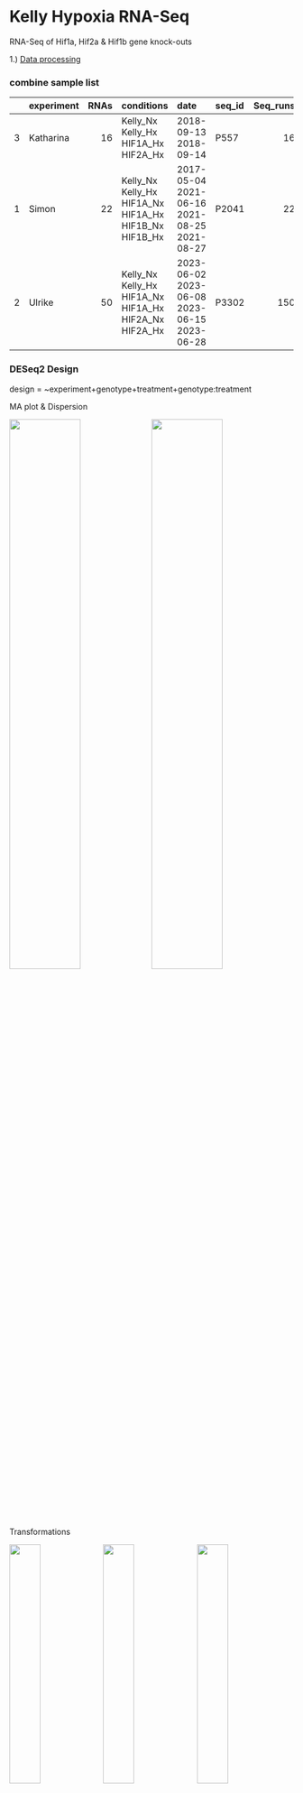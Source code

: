 # Kelly Hypoxia RNA-Seq

RNA-Seq of Hif1a, Hif2a & Hif1b gene knock-outs

1.) [Data processing](1_data_processing)

### combine sample list

|     | experiment | RNAs | conditions                                            | date                                        | seq_id | Seq_runs |
|:----------|:----------|----------:|:----------|:----------|:----------|----------:|
| 3   | Katharina  |   16 | Kelly_Nx Kelly_Hx HIF1A_Hx HIF2A_Hx                   | 2018-09-13 2018-09-14                       | P557   |       16 |
| 1   | Simon      |   22 | Kelly_Nx Kelly_Hx HIF1A_Nx HIF1A_Hx HIF1B_Nx HIF1B_Hx | 2017-05-04 2021-06-16 2021-08-25 2021-08-27 | P2041  |       22 |
| 2   | Ulrike     |   50 | Kelly_Nx Kelly_Hx HIF1A_Nx HIF1A_Hx HIF2A_Nx HIF2A_Hx | 2023-06-02 2023-06-08 2023-06-15 2023-06-28 | P3302  |      150 |

### DESeq2 Design

design = \~experiment+genotype+treatment+genotype:treatment

MA plot & Dispersion

<img src="1_data_processing/Readme_files/figure-gfm/dds_design-1.png" width="50%"/><img src="1_data_processing/Readme_files/figure-gfm/dds_design-2.png" width="50%"/>

Transformations

<img src="1_data_processing/Readme_files/figure-gfm/pre_trans_fig, figures-side-1.png" width="33%"/><img src="1_data_processing/Readme_files/figure-gfm/pre_trans_fig, figures-side-2.png" width="33%"/><img src="1_data_processing/Readme_files/figure-gfm/pre_trans_fig, figures-side-3.png" width="33%"/>

Sample distance

<img src="1_data_processing/Readme_files/figure-gfm/pre_sample_dist-1.png" width="100%"/>

Principal component analysis

<img src="1_data_processing/Readme_files/figure-gfm/pca-1.png" width="80%"/>

Plot example counts

<img src="1_data_processing/Readme_files/figure-gfm/example_counts-1.png" width="50%"/><img src="1_data_processing/Readme_files/figure-gfm/example_counts-2.png" width="50%"/>

2.  

<!-- -->

A)  [network analysis](2A_WGCNA)

<img src="2A_WGCNA/Readme_files/figure-gfm/eigengenes-1.png" width="100%"/>

<img src="2A_WGCNA/Readme_files/figure-gfm/eigengenes-2.png" width="100%"/>

<img src="2A_WGCNA/Readme_files/figure-gfm/goa-1.png" width="100%"/>

B)  [Differential gene expression](2B_DGE)

<img src="2B_DGE/Contrasts.png" alt="Contrasts_overview"/>

Contrasts_overview

\## cutoffs \## differential expressed: p=0.05,bM=10,l2FC=1 \## top genes: p=0.01,bM=100,l2FC=2

|                            | all.DEGs | top.DEGs |
|:---------------------------|---------:|---------:|
| 1                          |          |          |
| deg_Hif1a.Hx.vs.Nx         |     6166 |      983 |
| deg_Hif2a.Hx.vs.Nx         |     3394 |      542 |
| deg_Hif1b.Hx.vs.Nx         |     2051 |      310 |
| deg_Kelly.Hx.vs.Nx         |     5301 |      866 |
| 2A Nx                      |          |          |
| deg_Nx.Hif1a.vs.Kelly      |      223 |       21 |
| deg_Nx.Hif2a.vs.Kelly      |      596 |       75 |
| deg_Nx.Hif1b.vs.Kelly      |      721 |       58 |
| 2B Hx                      |          |          |
| deg_Hx.Hif1a.vs.Kelly      |     1013 |       77 |
| deg_Hx.Hif2a.vs.Kelly      |     2532 |      348 |
| deg_Hx.Hif1b.vs.Kelly      |     4208 |      531 |
| deg_Hx.Hif2a.vs.Hif1a      |     4174 |      607 |
| deg_Hx.Hif1b.vs.Hif1a      |     4972 |      643 |
| deg_Hx.Hif1b.vs.Hif2a      |     2043 |      249 |
| 3 interaction              |          |          |
| deg_Hif1aHxNx.vs.KellyHxNx |      686 |       54 |
| deg_Hif2aHxNx.vs.KellyHxNx |     2238 |      281 |
| deg_Hif1bHxNx.vs.KellyHxNx |     3887 |      431 |
| group contrasts            |          |          |
| deg_Hx.Hif1b.vs.Hif12a     |     2741 |      224 |
| deg_Hx.Kelly.vs.allHIFs    |     1502 |      148 |
| deg_Hx.vs.Nx               |     3599 |      495 |

Which results to use?

![](2B_DGE/Readme_files/figure-gfm/draw%20vulcano-1.png)![](2B_DGE/Readme_files/figure-gfm/draw%20vulcano-2.png)

Example for Hif1a

Results 1

<img src="2B_DGE/Readme_files/figure-gfm/venn_hif1a-1.png" width="100%"/>

SCARB1 doesn't fit!

## Kelly.Hx.vs.Nx

|                 |  baseMean | log2FoldChange |     lfcSE |      stat | pvalue | padj | symbol  |
|:--------|--------:|--------:|--------:|--------:|--------:|--------:|:--------|
| ENSG00000073060 | 11958.596 |       1.912261 | 0.0564790 |  33.85793 |      0 |    0 | SCARB1  |
| ENSG00000132382 |  6908.702 |      -1.840556 | 0.0836373 | -22.00641 |      0 |    0 | MYBBP1A |
| ENSG00000186469 |  8085.827 |       1.871876 | 0.0904267 |  20.70048 |      0 |    0 | GNG2    |

## Hif1a.Hx.vs.Nx

|                 |  baseMean | log2FoldChange |     lfcSE |      stat | pvalue | padj | symbol  |
|:--------|--------:|--------:|--------:|--------:|--------:|--------:|:--------|
| ENSG00000073060 | 11958.596 |       2.513715 | 0.0674164 |  37.28643 |      0 |    0 | SCARB1  |
| ENSG00000132382 |  6908.702 |      -2.577358 | 0.1000207 | -25.76825 |      0 |    0 | MYBBP1A |
| ENSG00000186469 |  8085.827 |       2.579589 | 0.1081358 |  23.85510 |      0 |    0 | GNG2    |

## compare results with contrast vsvs (Hif1a Hx vs. Nx VS. Kelly Hx vs. Nx

<img src="2B_DGE/Readme_files/figure-gfm/venn_hif1a-13.png" width="100%"/>

![](2B_DGE/Readme_files/figure-gfm/vulcano_lists-1.png)<!-- -->![](2B_DGE/Readme_files/figure-gfm/vulcano_lists-2.png)<!-- -->

Kelly.Hx.vs.Nx (1)

|                 |     baseMean | log2FoldChange |     lfcSE |       stat | pvalue |    padj | symbol |
|:--------|--------:|--------:|--------:|--------:|--------:|--------:|:--------|
| ENSG00000071564 |  9467.750079 |     -0.8376478 | 0.0379823 | -22.053659 |  0e+00 | 0.0e+00 | TCF3   |
| ENSG00000112769 |   367.382561 |     -2.9390195 | 0.1661520 | -17.688737 |  0e+00 | 0.0e+00 | LAMA4  |
| ENSG00000152256 | 12032.534935 |      2.3886419 | 0.0897902 |  26.602469 |  0e+00 | 0.0e+00 | PDK1   |
| ENSG00000184956 |     4.096474 |      4.8788832 | 1.0261319 |   4.754636 |  2e-06 | 5.2e-06 | MUC6   |
| ENSG00000277281 |    25.443292 |      7.1782518 | 0.7898129 |   9.088547 |  0e+00 | 0.0e+00 | MUC6   |
| ENSG00000277518 |    78.175102 |      8.2832674 | 0.5290099 |  15.658058 |  0e+00 | 0.0e+00 | MUC6   |

Hif1a.Hx.vs.Nx (1)

|                 |     baseMean | log2FoldChange |     lfcSE |       stat | pvalue |  padj | symbol |
|:--------|--------:|--------:|--------:|--------:|--------:|--------:|:--------|
| ENSG00000071564 |  9467.750079 |     -1.2049716 | 0.0452621 | -26.622069 |  0e+00 | 0e+00 | TCF3   |
| ENSG00000112769 |   367.382561 |     -1.7922770 | 0.1939710 |  -9.239923 |  0e+00 | 0e+00 | LAMA4  |
| ENSG00000152256 | 12032.534935 |      0.7461557 | 0.1076933 |   6.928522 |  0e+00 | 0e+00 | PDK1   |
| ENSG00000184956 |     4.096474 |      6.4912275 | 1.2493264 |   5.195782 |  2e-07 | 6e-07 | MUC6   |
| ENSG00000277281 |    25.443292 |      9.7681812 | 0.9917797 |   9.849144 |  0e+00 | 0e+00 | MUC6   |
| ENSG00000277518 |    78.175102 |     11.6609184 | 0.7652311 |  15.238427 |  0e+00 | 0e+00 | MUC6   |

Nx.Hif1a.vs.Kelly (2)

|                 |     baseMean | log2FoldChange |     lfcSE |       stat |    pvalue |      padj | symbol |
|:--------|--------:|--------:|--------:|--------:|--------:|--------:|:--------|
| ENSG00000071564 |  9467.750079 |      0.0650920 | 0.0443193 |  1.4687039 | 0.1419131 | 0.6665731 | TCF3   |
| ENSG00000112769 |   367.382561 |     -1.0438988 | 0.1851363 | -5.6385436 | 0.0000000 | 0.0000028 | LAMA4  |
| ENSG00000152256 | 12032.534935 |     -0.9768009 | 0.1059285 | -9.2213224 | 0.0000000 | 0.0000000 | PDK1   |
| ENSG00000184956 |     4.096474 |     -0.6426538 | 1.3335736 | -0.4819035 | 0.6298745 | 0.9566712 | MUC6   |
| ENSG00000277281 |    25.443292 |     -1.3709444 | 1.1052519 | -1.2403909 | 0.2148308 | 0.7665003 | MUC6   |
| ENSG00000277518 |    78.175102 |     -2.0326978 | 0.8770967 | -2.3175298 | 0.0204749 | 0.2605060 | MUC6   |

Hx.Hif1a.vs.Kelly (2)

|                 |     baseMean | log2FoldChange |     lfcSE |       stat |    pvalue |      padj | symbol |
|:--------|--------:|--------:|--------:|--------:|--------:|--------:|:--------|
| ENSG00000071564 |  9467.750079 |     -0.3022319 | 0.0389838 |  -7.752763 | 0.0000000 | 0.0000000 | TCF3   |
| ENSG00000112769 |   367.382561 |      0.1028437 | 0.1769762 |   0.581116 | 0.5611623 | 0.7263930 | LAMA4  |
| ENSG00000152256 | 12032.534935 |     -2.6192870 | 0.0915034 | -28.625009 | 0.0000000 | 0.0000000 | PDK1   |
| ENSG00000184956 |     4.096474 |      0.9696906 | 0.9143511 |   1.060523 | 0.2889066 | 0.4732703 | MUC6   |
| ENSG00000277281 |    25.443292 |      1.2189850 | 0.6173119 |   1.974666 | 0.0483061 | 0.1233455 | MUC6   |
| ENSG00000277518 |    78.175102 |      1.3449531 | 0.3034700 |   4.431915 | 0.0000093 | 0.0000701 | MUC6   |

Hif1aHxNx.vs.KellyHxNx (3)

|                 |     baseMean | log2FoldChange |     lfcSE |        stat |    pvalue |      padj | symbol |
|:--------|--------:|--------:|--------:|--------:|--------:|--------:|:--------|
| ENSG00000071564 |  9467.750079 |     -0.3673238 | 0.0591161 |  -6.2135963 | 0.0000000 | 0.0000000 | TCF3   |
| ENSG00000112769 |   367.382561 |      1.1467425 | 0.2566489 |   4.4681375 | 0.0000079 | 0.0001808 | LAMA4  |
| ENSG00000152256 | 12032.534935 |     -1.6424862 | 0.1401892 | -11.7162070 | 0.0000000 | 0.0000000 | PDK1   |
| ENSG00000184956 |     4.096474 |      1.6123443 | 1.6217320 |   0.9942114 | 0.3201200 | 0.5780217 | MUC6   |
| ENSG00000277281 |    25.443292 |      2.5899294 | 1.2684382 |   2.0418255 | 0.0411688 | 0.1582562 | MUC6   |
| ENSG00000277518 |    78.175102 |      3.3776510 | 0.9293690 |   3.6343486 | 0.0002787 | 0.0034209 | MUC6   |

![](2B_DGE/Readme_files/figure-gfm/vulcano_lists-3.png)<!-- -->

#### WGCNA RES1,2,3

<img src="2B_DGE/Readme_files/figure-gfm/wgcna_res123-1.png" width="33%"/><img src="2B_DGE/Readme_files/figure-gfm/wgcna_res123-2.png" width="33%"/><img src="2B_DGE/Readme_files/figure-gfm/wgcna_res123-3.png" width="33%"/>

## Results 3 of Hif1a, Hif2a, Hif1b

![](2B_DGE/Readme_files/figure-gfm/unnamed-chunk-1-1.png)<!-- -->

  overlap    gene
1      a1   BNIP3
2      a2 FAM162A
3      a3  CLSTN2
4      a4  PFKFB3
5      a5 BHLHE41
6      a6 ARHGEF6
7      a7    TNXB

![](2B_DGE/Readme_files/figure-gfm/unnamed-chunk-1-2.png)<!-- -->

#### WGCNA KOs

<img src="2B_DGE/Readme_files/figure-gfm/wgcna_ko-1.png" width="33%"/><img src="2B_DGE/Readme_files/figure-gfm/wgcna_ko-2.png" width="33%"/><img src="2B_DGE/Readme_files/figure-gfm/wgcna_ko-3.png" width="33%"/>

#### WGCNA overlapped KOs

<img src="2B_DGE/Readme_files/figure-gfm/wgcna_ko_overlaps-1.png" width="33%"/><img src="2B_DGE/Readme_files/figure-gfm/wgcna_ko_overlaps-2.png" width="33%"/><img src="2B_DGE/Readme_files/figure-gfm/wgcna_ko_overlaps-3.png" width="33%"/><img src="2B_DGE/Readme_files/figure-gfm/wgcna_ko_overlaps-4.png" width="33%"/><img src="2B_DGE/Readme_files/figure-gfm/wgcna_ko_overlaps-5.png" width="33%"/><img src="2B_DGE/Readme_files/figure-gfm/wgcna_ko_overlaps-6.png" width="33%"/><img src="2B_DGE/Readme_files/figure-gfm/wgcna_ko_overlaps-7.png" width="33%"/>
